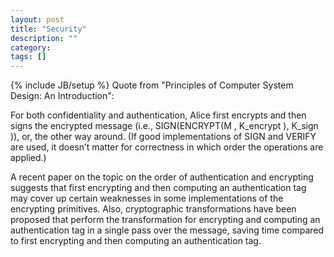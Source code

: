 ```yaml
---
layout: post
title: "Security"
description: ""
category: 
tags: []
---
```

{% include JB/setup %}
Quote from "Principles of Computer System Design: An Introduction":

For both confidentiality and authentication, Alice first encrypts and then signs 
the encrypted message (i.e., SIGN(ENCRYPT(M , K_encrypt ), K_sign )), or, 
the other way around. (If good implementations of SIGN and VERIFY are used, it 
doesn’t matter for correctness in which order the operations are applied.)

A recent paper on the topic on the order of authentication and encrypting 
suggests that first encrypting and then computing an authentication tag may 
cover up certain weaknesses in some implementations of the encrypting 
primitives. Also, cryptographic transformations have been proposed that perform 
the transformation for encrypting and computing an authentication tag in a 
single pass over the message, saving time compared to first encrypting and then 
computing an authentication tag.
